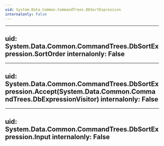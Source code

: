```yaml
---
uid: System.Data.Common.CommandTrees.DbSortExpression
internalonly: False
---
```


---
uid: System.Data.Common.CommandTrees.DbSortExpression.SortOrder
internalonly: False
---

---
uid: System.Data.Common.CommandTrees.DbSortExpression.Accept(System.Data.Common.CommandTrees.DbExpressionVisitor)
internalonly: False
---

---
uid: System.Data.Common.CommandTrees.DbSortExpression.Input
internalonly: False
---
